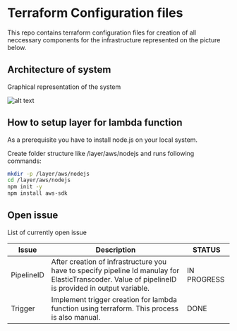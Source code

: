 # Terraform Configuration files
This repo contains terraform configuration files for creation of
all neccessary components for the infrastructure represented on the picture
below.

## Architecture of system
Graphical representation of the system

![alt text](https://github.com/stevan95/terraform-script/blob/main/infrastructure.PNG)

## How to setup layer for lambda function

As a prerequisite you have to install node.js on your local system.

Create folder structure like /layer/aws/nodejs and runs following commands:

```sh
mkdir -p /layer/aws/nodejs
cd /layer/aws/nodejs
npm init -y
npm install aws-sdk
```

## Open issue

List of currently open issue

| Issue | Description | STATUS |
| ------ | ------ | ------ |
| PipelineID | After creation of infrastructure you have to specify pipeline Id manulay for ElasticTranscoder. Value of pipelineID is provided in output variable. | IN PROGRESS |
| Trigger | Implement trigger creation for lambda function using terraform. This process is also manual. | DONE |